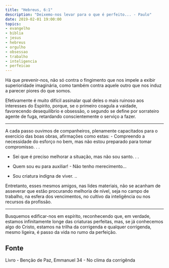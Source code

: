 ```yaml
---
title: "Hebreus, 6:1"
description: "Deixemo-nos levar para o que é perfeito... - Paulo"
date: 2019-02-01 19:00:00
topics: 
- evangelho
- biblia
- jesus
- hebreus
- orgulho
- obsessao
- trabalho
- inteligencia
- perfeicao
---
```


Há que prevenir-nos, não só contra o fingimento que nos impele a exibir
superioridade imaginária, como também contra aquele outro que nos induz a
parecer piores do que somos.

Efetivamente é muito difícil assinalar qual deles o mais ruinoso aos interesses
do Espírito, porque, se o primeiro coagula a vaidade, favorecendo desequilíbrio
e obsessão, o segundo se define por sorrateiro agente de fuga, retardando
conscientemente o serviço a fazer. 

***

A cada passo ouvimos de companheiros, plenamente capacitados para o exercício
das boas obras, afirmações como estas: - Compreendo a necessidade do esforço no
bem, mas não estou preparado para tomar compromisso. . .

- Sei que é preciso melhorar a situação, mas não sou santo. . .

- Quem sou eu para auxiliar!  - Não tenho merecimento...

- Sou criatura indigna de viver. ..

Entretanto, esses mesmos amigos, nas lides materiais, não se acanham de
asseverar que estão procurando melhoria de nível, seja no campo de trabalho, na
esfera dos vencimentos, no cultivo da inteligência ou nos recursos da profissão. 

***

Busquemos edificar-nos em espírito, reconhecendo que, em verdade, estamos
infinitamente longe das criaturas perfeitas, mas, se já conhecemos algo do
Cristo, estamos na trilha da corrigenda e qualquer corrigenda, mesmo ligeira, é
passo da vida no rumo da perfeição.


## Fonte
Livro - Benção de Paz, Emmanuel
34 - No clima da corrigênda

